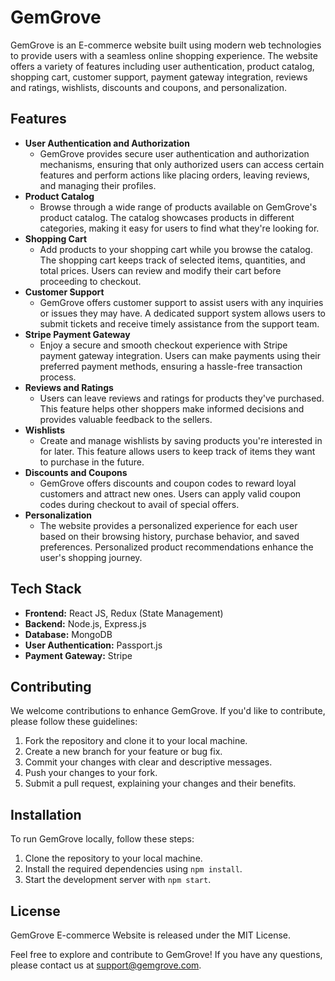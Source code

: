 <!-- README.md -->

# GemGrove 

GemGrove is an E-commerce website built using modern web technologies to provide users with a seamless online shopping experience. The website offers a variety of features including user authentication, product catalog, shopping cart, customer support, payment gateway integration, reviews and ratings, wishlists, discounts and coupons, and personalization.

## Features

* **User Authentication and Authorization**
    * GemGrove provides secure user authentication and authorization mechanisms, ensuring that only authorized users can access certain features and perform actions like placing orders, leaving reviews, and managing their profiles.
* **Product Catalog**
    * Browse through a wide range of products available on GemGrove's product catalog. The catalog showcases products in different categories, making it easy for users to find what they're looking for.
* **Shopping Cart**
    * Add products to your shopping cart while you browse the catalog. The shopping cart keeps track of selected items, quantities, and total prices. Users can review and modify their cart before proceeding to checkout.
* **Customer Support**
    * GemGrove offers customer support to assist users with any inquiries or issues they may have. A dedicated support system allows users to submit tickets and receive timely assistance from the support team.
* **Stripe Payment Gateway**
    * Enjoy a secure and smooth checkout experience with Stripe payment gateway integration. Users can make payments using their preferred payment methods, ensuring a hassle-free transaction process.
* **Reviews and Ratings**
    * Users can leave reviews and ratings for products they've purchased. This feature helps other shoppers make informed decisions and provides valuable feedback to the sellers.
* **Wishlists**
    * Create and manage wishlists by saving products you're interested in for later. This feature allows users to keep track of items they want to purchase in the future.
* **Discounts and Coupons**
    * GemGrove offers discounts and coupon codes to reward loyal customers and attract new ones. Users can apply valid coupon codes during checkout to avail of special offers.
* **Personalization**
    * The website provides a personalized experience for each user based on their browsing history, purchase behavior, and saved preferences. Personalized product recommendations enhance the user's shopping journey.

## Tech Stack

* **Frontend:** React JS, Redux (State Management)
* **Backend:** Node.js, Express.js
* **Database:** MongoDB
* **User Authentication:** Passport.js
* **Payment Gateway:** Stripe

## Contributing

We welcome contributions to enhance GemGrove. If you'd like to contribute, please follow these guidelines:

1. Fork the repository and clone it to your local machine.
2. Create a new branch for your feature or bug fix.
3. Commit your changes with clear and descriptive messages.
4. Push your changes to your fork.
5. Submit a pull request, explaining your changes and their benefits.

## Installation

To run GemGrove locally, follow these steps:

1. Clone the repository to your local machine.
2. Install the required dependencies using `npm install`.
3. Start the development server with `npm start`.

## License

GemGrove E-commerce Website is released under the MIT License.

Feel free to explore and contribute to GemGrove! If you have any questions, please contact us at support@gemgrove.com.
